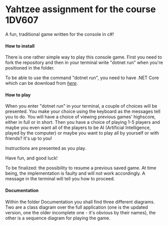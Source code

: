 # Yahtzee assignment for the course 1DV607
A fun, traditional game written for the console in c#!

#### How to install
There is one rather simple way to play this console game. First you need to fork the repository and then in your terminal write "dotnet run" when you're positioned in the folder. 

To be able to use the command "dotnet run", you need to have .NET Core which can be download from [*here*](https://dotnet.microsoft.com/download).

#### How to play
When you enter "dotnet run" in your terminal, a couple of choices will be presented. You make your choice using the keyboard as the messages tell you to do. You will have a choice of viewing previous games' highscore, either in full or in short. Then you have a choice of playing 1-5 players and maybe you even want all of the players to be AI (Artificial Intelligence, played by the computer) or maybe you want to play all by yourself or with friends? It's up to you! 

Instructions are presented as you play.

Have fun, and good luck!

To be finalized: the possibility to resume a previous saved game. At time being, the implementation is faulty and will not work accordingly. A message in the terminal will tell you how to proceed.

#### Documentation
Within the folder Documentation you shall find three different diagrams. Two are a class diagram over the full application (one is the updated version, one the older incomplete one - it's obvious by their names), the other is a sequence diagram for playing the game.
